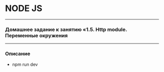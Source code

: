# NODE JS
***
### Домашнее задание к занятию «1.5. Http module. Переменные окружения
***
### Описание
 * npm run dev
 